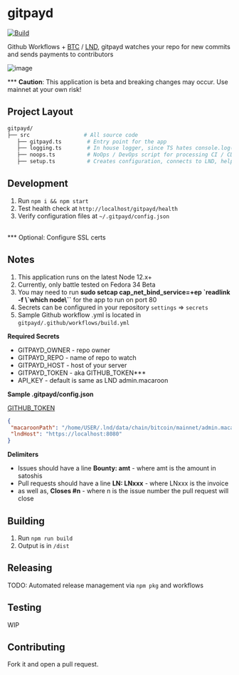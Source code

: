 # gitpayd

[![Build](https://github.com/reemuru/gitpayd/actions/workflows/build.yml/badge.svg)](https://github.com/reemuru/gitpayd/actions/workflows/build.yml)

Github Workflows + [BTC](https://bitcoin.org/en/bitcoin-core) / [LND](https://github.com/lightningnetwork/lnd), gitpayd watches your repo for new commits and sends payments to contributors

  

![image](https://user-images.githubusercontent.com/13033037/112792971-6e67e800-9032-11eb-96bb-79e5a460320c.png)

*** <b>Caution</b>: This application is beta and breaking changes may occur. Use mainnet at your own risk!

## Project Layout

```bash
gitpayd/
├── src                 # All source code
   ├── gitpayd.ts        # Entry point for the app
   ├── logging.ts        # In house logger, since TS hates console.log()
   ├── noops.ts          # NoOps / DevOps script for processing CI / CD payments
   ├── setup.ts          # Creates configuration, connects to LND, helper functions, etc.
```

## Development

1. Run `npm i && npm start`
2. Test health check at `http://localhost/gitpayd/health`
3. Verify configuration files at `~/.gitpayd/config.json`
<br/>
*** Optional: Configure SSL certs


## Notes
1. This application runs on the latest Node 12.x+
2. Currently, only battle tested on Fedora 34 Beta
3. You may need to run <b>sudo setcap cap_net_bind_service=+ep  \`readlink -f \\`which node\\``</b> for the app to run on port 80
4. Secrets can be configured in your repository `settings` => `secrets`
5. Sample Github workflow .yml is located in `gitpayd/.github/workflows/build.yml`

<b>Required Secrets</b>
<ul>
<li>GITPAYD_OWNER -  repo owner
<li>GITPAYD_REPO - name of repo to watch
<li>GITPAYD_HOST - host of your server
<li>GITPAYD_TOKEN - aka GITHUB_TOKEN***
<li>API_KEY - default is same as LND admin.macaroon
</ul>
<b>Sample .gitpayd/config.json</b>

[GITHUB_TOKEN](https://docs.github.com/en/actions/reference/authentication-in-a-workflow)


```json 
{
 "macaroonPath": "/home/USER/.lnd/data/chain/bitcoin/mainnet/admin.macaroon",
 "lndHost": "https://localhost:8080"
}
```

<b>Delimiters</b>
<ul>
<li> Issues should have a line <b>Bounty: amt</b> - where amt is the amount in satoshis
<li> Pull requests should have a line <b>LN: LNxxx</b> - where LNxxx is the invoice 
<li> as well as, <b>Closes #n</b> - where n is the issue number the pull request will close
</ul>

## Building

1. Run `npm run build`
2. Output is in `/dist`

## Releasing

TODO: Automated release management via `npm pkg` and workflows

## Testing

WIP

## Contributing

Fork it and open a pull request.